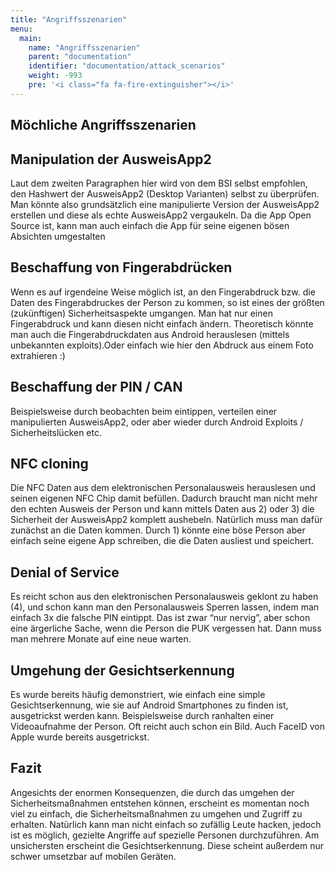 ```yaml
---
title: "Angriffsszenarien"
menu:
  main:
    name: "Angriffsszenarien"
    parent: "documentation"
    identifier: "documentation/attack_scenarios"
    weight: -993
    pre: '<i class="fa fa-fire-extinguisher"></i>'
---
```


## Möchliche Angriffsszenarien

## Manipulation der AusweisApp2

Laut dem zweiten Paragraphen hier wird von dem BSI selbst empfohlen, den Hashwert der AusweisApp2 (Desktop Varianten) selbst zu überprüfen. Man könnte also grundsätzlich eine manipulierte Version der AusweisApp2 erstellen und diese als echte AusweisApp2 vergaukeln. Da die App Open Source ist, kann man auch einfach die App für seine eigenen bösen Absichten umgestalten

## Beschaffung von Fingerabdrücken

Wenn es auf irgendeine Weise möglich ist, an den Fingerabdruck bzw. die Daten des Fingerabdruckes der Person zu kommen, so ist eines der größten (zukünftigen) Sicherheitsaspekte umgangen. Man hat nur einen Fingerabdruck und kann diesen nicht einfach ändern. Theoretisch könnte man auch die Fingerabdruckdaten aus Android herauslesen (mittels unbekannten exploits).Oder einfach wie hier den Abdruck aus einem Foto extrahieren :)


## Beschaffung der PIN / CAN

Beispielsweise durch beobachten beim eintippen, verteilen einer manipulierten AusweisApp2, oder aber wieder durch Android Exploits / Sicherheitslücken etc.

## NFC cloning

Die NFC Daten aus dem elektronischen Personalausweis herauslesen und seinen eigenen NFC Chip damit befüllen. Dadurch braucht man nicht mehr den echten Ausweis der Person und kann mittels Daten aus 2) oder 3) die Sicherheit der AusweisApp2 komplett aushebeln. Natürlich muss man dafür zunächst an die Daten kommen. Durch 1) könnte eine böse Person aber einfach seine eigene App schreiben, die die Daten ausliest und speichert.

## Denial of Service

Es reicht schon aus den elektronischen Personalausweis geklont zu haben (4), und schon kann man den Personalausweis Sperren lassen, indem man einfach 3x die falsche PIN eintippt. Das ist zwar “nur nervig”, aber schon eine ärgerliche Sache, wenn die Person die PUK vergessen hat. Dann muss man mehrere Monate auf eine neue warten.

## Umgehung der Gesichtserkennung

Es wurde bereits häufig demonstriert, wie einfach eine simple Gesichtserkennung, wie sie auf Android Smartphones zu finden ist, ausgetrickst werden kann. Beispielsweise durch ranhalten einer Videoaufnahme der Person. Oft reicht auch schon ein Bild. Auch FaceID von Apple wurde bereits ausgetrickst.

## Fazit

Angesichts der enormen Konsequenzen, die durch das umgehen der Sicherheitsmaßnahmen  entstehen können, erscheint es momentan noch viel zu einfach, die Sicherheitsmaßnahmen zu umgehen und Zugriff zu erhalten. Natürlich kann man nicht einfach so zufällig Leute hacken, jedoch ist es möglich, gezielte Angriffe auf spezielle Personen durchzuführen.
Am unsichersten erscheint die Gesichtserkennung. Diese scheint außerdem nur schwer umsetzbar auf mobilen Geräten.
